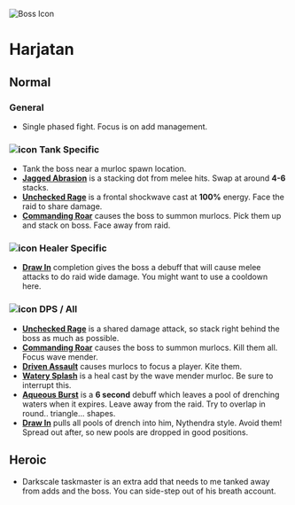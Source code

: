 ![Boss Icon](http://wow.zamimg.com/images/wow/journal/ui-ej-boss-nagabrute.png)
# Harjatan

## Normal

### General

- Single phased fight. Focus is on add management.

### ![icon](https://vignette4.wikia.nocookie.net/wowwiki/images/7/7e/Icon-class-role-tank-42x42.png/revision/latest/scale-to-width-down/20?cb=20131012150650) Tank Specific

- Tank the boss near a murloc spawn location.
- [**Jagged Abrasion**]() is a stacking dot from melee hits. Swap at around **4-6** stacks.
- [**Unchecked Rage**]() is a frontal shockwave cast at **100%** energy. Face the raid to share damage.
- [**Commanding Roar**]() causes the boss to summon murlocs. Pick them up and stack on boss. Face away from raid.

### ![icon](https://vignette4.wikia.nocookie.net/wowwiki/images/0/07/Icon-class-role-healer-42x42.png/revision/latest/scale-to-width-down/20?cb=20131012150650) Healer Specific

- [**Draw In**]() completion gives the boss a debuff that will cause melee attacks to do raid wide damage. You might want to use a cooldown here.

### ![icon](https://vignette4.wikia.nocookie.net/wowwiki/images/3/3f/Icon-class-role-dealer-42x42.png/revision/latest/scale-to-width-down/20?cb=20131012150649) DPS / All

- [**Unchecked Rage**]() is a shared damage attack, so stack right behind the boss as much as possible.
- [**Commanding Roar**]() causes the boss to summon murlocs. Kill them all. Focus wave mender.
- [**Driven Assault**]() causes murlocs to focus a player. Kite them.
- [**Watery Splash**]() is a heal cast by the wave mender murloc. Be sure to interrupt this.
- [**Aqueous Burst**]() is a **6 second** debuff which leaves a pool of drenching waters when it expires. Leave away from the raid. Try to overlap in round.. triangle... shapes.
- [**Draw In**]() pulls all pools of drench into him, Nythendra style. Avoid them! Spread out after, so new pools are dropped in good positions.

## Heroic

- Darkscale taskmaster is an extra add that needs to me tanked away from adds and the boss. You can side-step out of his breath account.
